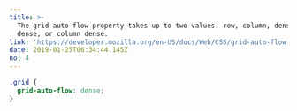 ```yaml
---
title: >-
  The grid-auto-flow property takes up to two values. row, column, dense, row
  dense, or column dense.
link: 'https://developer.mozilla.org/en-US/docs/Web/CSS/grid-auto-flow'
date: 2019-01-25T06:34:44.145Z
no: 4
---
```

```css
.grid {
  grid-auto-flow: dense;
}
```